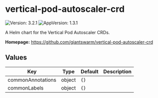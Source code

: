 # vertical-pod-autoscaler-crd

![Version: 3.2.1](https://img.shields.io/badge/Version-3.2.1-informational?style=flat-square) ![AppVersion: 1.3.1](https://img.shields.io/badge/AppVersion-1.3.1-informational?style=flat-square)

A Helm chart for the Vertical Pod Autoscaler CRDs.

**Homepage:** <https://github.com/giantswarm/vertical-pod-autoscaler-crd>

## Values

| Key | Type | Default | Description |
|-----|------|---------|-------------|
| commonAnnotations | object | `{}` |  |
| commonLabels | object | `{}` |  |
